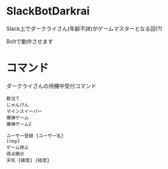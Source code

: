 # SlackBotDarkrai
Slack上でダークライさん(年齢不詳)がゲームマスターとなる回(?)

Boltで動作させます

# コマンド

ダークライさんの待機中受付コマンド
```
数当て
じゃんけん
マインスイーパー
爆弾ゲーム
爆弾ゲーム2

ユーザー登録 {ユーザー名}
[nop]
ゲーム停止
得点開示
天気 {緯度} {経度}
```
